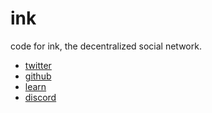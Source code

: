 # ink
code for ink, the decentralized social network.
- [twitter](https://twitter.com/viaink)
- [github](https://github.com/inkapp)
- [learn](https://github.com/inkapp/universe)
- [discord](https://discord.com/invite/DQQp48kUvU)
